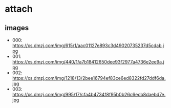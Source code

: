 # attach

## images

- 000: https://xs.dmzj.com/img/615/1/aac01127e893c3d49020735237d5cdab.jpg
- 001: https://xs.dmzj.com/img/440/1/a7b18412650dee93f2977a4736e2ee9a.jpg
- 002: https://xs.dmzj.com/img/1218/13/2bee16794ef83ce6ed8322fd27ddf6da.jpg
- 003: https://xs.dmzj.com/img/995/17/cfa4b4734f8f95b0b26c6ecb8daebd7e.jpg
